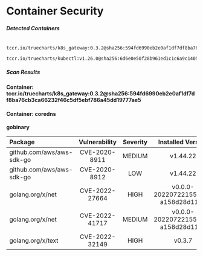 # Container Security

##### Detected Containers

          tccr.io/truecharts/k8s_gateway:0.3.2@sha256:594fd6990eb2e0af1df7df8ba76cb3ca66232f46c5df5ebf786a45dd19777ae5
          tccr.io/truecharts/kubectl:v1.26.0@sha256:6d6e0e50f28b961ed1c1c6a9c140553238641591fbdc9ac7c1a348636f78c552

##### Scan Results

**Container: tccr.io/truecharts/k8s_gateway:0.3.2@sha256:594fd6990eb2e0af1df7df8ba76cb3ca66232f46c5df5ebf786a45dd19777ae5**

#### Container: coredns
    

**gobinary**

      
| Package         |    Vulnerability   |   Severity  |  Installed Version | Fixed Version |
|:----------------|:------------------:|:-----------:|:------------------:|:-------------:|
| github.com/aws/aws-sdk-go         |    CVE-2020-8911   |   MEDIUM  |  v1.44.22 |  |
| github.com/aws/aws-sdk-go         |    CVE-2020-8912   |   LOW  |  v1.44.22 |  |
| golang.org/x/net         |    CVE-2022-27664   |   HIGH  |  v0.0.0-20220722155237-a158d28d115b | 0.0.0-20220906165146-f3363e06e74c |
| golang.org/x/net         |    CVE-2022-41717   |   MEDIUM  |  v0.0.0-20220722155237-a158d28d115b | 0.4.0 |
| golang.org/x/text         |    CVE-2022-32149   |   HIGH  |  v0.3.7 | 0.3.8 |

